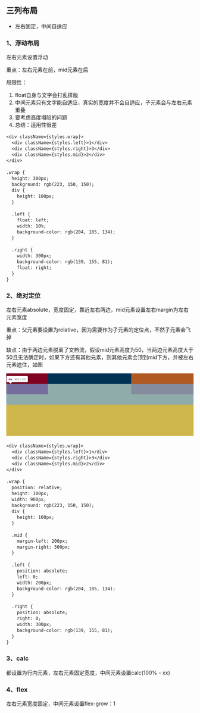 ## 三列布局

- 左右固定，中间自适应

### 1、浮动布局

左右元素设置浮动

重点：左右元素在前，mid元素在后

局限性：

1. float自身与文字会打乱排版
2. 中间元素只有文字能自适应，真实的宽度并不会自适应，子元素会与左右元素重叠
3. 要考虑高度塌陷的问题
4. 总结：适用性很差

```
<div className={styles.wrap}>
  <div className={styles.left}>1</div>
  <div className={styles.right}>3</div>
  <div className={styles.mid}>2</div>
</div>
    
.wrap {
  height: 300px;
  background: rgb(223, 150, 150);
  div {
    height: 100px;
  }

  .left {
    float: left;
    width: 10%;
    background-color: rgb(204, 185, 134);
  }

  .right {
    width: 300px;
    background-color: rgb(139, 155, 81);
    float: right;
  }
}
```

### 2、绝对定位

左右元素absolute，宽度固定，靠近左右两边，mid元素设置左右margin为左右元素宽度

重点：父元素要设置为relative，因为需要作为子元素的定位点，不然子元素会飞掉

缺点：由于两边元素脱离了文档流，假设mid元素高度为50，当两边元素高度大于50且无法确定时，如果下方还有其他元素，则其他元素会顶到mid下方，并被左右元素遮住，如图

![image-20220705164159259](assets/image-20220705164159259.png)

```
<div className={styles.wrap}>
  <div className={styles.left}>1</div>
  <div className={styles.right}>3</div>
  <div className={styles.mid}>2</div>
</div>
    
.wrap {
  position: relative;
  height: 100px;
  width: 900px;
  background: rgb(223, 150, 150);
  div {
    height: 100px;
  }

  .mid {
    margin-left: 200px;
    margin-right: 300px;
  }

  .left {
    position: absolute;
    left: 0;
    width: 200px;
    background-color: rgb(204, 185, 134);
  }

  .right {
    position: absolute;
    right: 0;
    width: 300px;
    background-color: rgb(139, 155, 81);
  }
}
```

### 3、calc

都设置为行内元素，左右元素固定宽度，中间元素设置calc(100% - xx)

### 4、flex

左右元素宽度固定，中间元素设置flex-grow：1